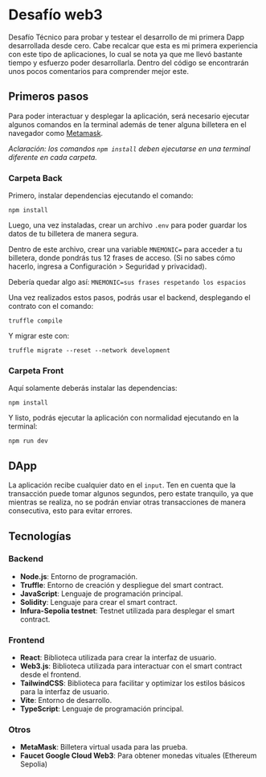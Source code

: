 # Desafío web3

Desafío Técnico para probar y testear el desarrollo de mi primera Dapp desarrollada desde cero. Cabe recalcar que esta es mi primera experiencia con este tipo de aplicaciones, lo cual se nota ya que me llevó bastante tiempo y esfuerzo poder desarrollarla. Dentro del código se encontrarán unos pocos comentarios para comprender mejor este.

## Primeros pasos

Para poder interactuar y desplegar la aplicación, será necesario ejecutar algunos comandos en la terminal además de tener alguna billetera en el navegador como [Metamask](https://metamask.io/).

*Aclaración: los comandos `npm install` deben ejecutarse en una terminal diferente en cada carpeta.*

### Carpeta Back

Primero, instalar dependencias ejecutando el comando:

```
npm install
```
Luego, una vez instaladas, crear un archivo `.env` para poder guardar los datos de tu billetera de manera segura.

Dentro de este archivo, crear una variable `MNEMONIC=` para acceder a tu billetera, donde pondrás tus 12 frases de acceso. (Si no sabes cómo hacerlo, ingresa a Configuración > Seguridad y privacidad).

Debería quedar algo así:
`MNEMONIC=sus frases respetando los espacios`

Una vez realizados estos pasos, podrás usar el backend, desplegando el contrato con el comando:


```
truffle compile
```
Y migrar este con:
```
truffle migrate --reset --network development
```

### Carpeta Front

Aquí solamente deberás instalar las dependencias:
```
npm install
```
Y listo, podrás ejecutar la aplicación con normalidad ejecutando en la terminal:
```
npm run dev
```

## DApp

La aplicación recibe cualquier dato en el `input`. Ten en cuenta que la transacción puede tomar algunos segundos, pero estate tranquilo, ya que mientras se realiza, no se podrán enviar otras transacciones de manera consecutiva, esto para evitar errores.

## Tecnologías

### Backend

- **Node.js**: Entorno de programación.
- **Truffle**: Entorno de creación y despliegue del smart contract.
- **JavaScript**: Lenguaje de programación principal.
- **Solidity**: Lenguaje para crear el smart contract.
- **Infura-Sepolia testnet**: Testnet utilizada para desplegar el smart contract.

### Frontend

- **React**: Biblioteca utilizada para crear la interfaz de usuario.
- **Web3.js**: Biblioteca utilizada para interactuar con el smart contract desde el frontend.
- **TailwindCSS**: Biblioteca para facilitar y optimizar los estilos básicos para la interfaz de usuario.
- **Vite**: Entorno de desarrollo.
- **TypeScript**: Lenguaje de programación principal.

### Otros

- **MetaMask**: Billetera virtual usada para las prueba.
- **Faucet Google Cloud Web3**: Para obtener monedas vituales (Ethereum Sepolia)



